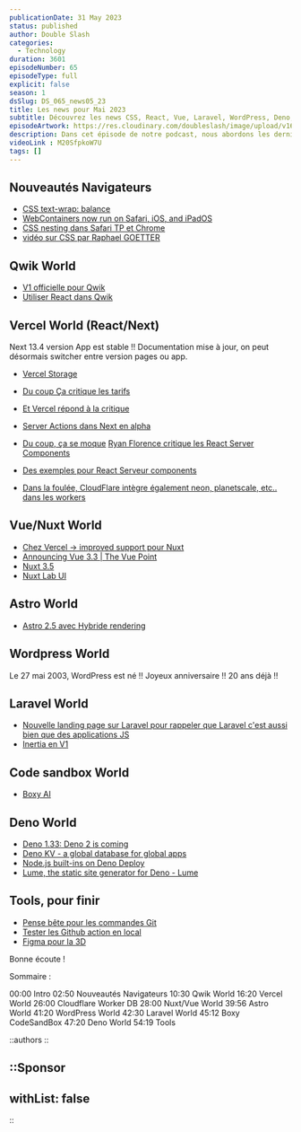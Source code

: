 ```yaml
---
publicationDate: 31 May 2023
status: published
author: Double Slash
categories:
  - Technology
duration: 3601
episodeNumber: 65
episodeType: full
explicit: false
season: 1
dsSlug: DS_065_news05_23
title: Les news pour Mai 2023
subtitle: Découvrez les news CSS, React, Vue, Laravel, WordPress, Deno, etc. du mois de Mai 2023
episodeArtwork: https://res.cloudinary.com/doubleslash/image/upload/v1685476143/episode/ART_65_news5_vjvwpr.png
description: Dans cet épisode de notre podcast, nous abordons les dernières nouveautés dans le monde des navigateurs, telles que la nouvelle propriété CSS `text-wrap balance`, l'exécution des WebContainers sur Safari, iOS et iPadOS, ainsi que la fonctionnalité CSS nesting dans Safari TP et Chrome. Nous discutons également des mises à jour de Qwik, de l'amélioration du support pour Nuxt chez Vercel, des nouvelles fonctionnalités de Next.js et des réactions aux React Server Components. De plus, nous mentionnons les anniversaires de WordPress (20 ans) et les nouvelles ressources dans les mondes de Laravel, CodeSandbox et Deno. Enfin, nous présentons des outils intéressants tels que le pense-bête pour les commandes Git et Spline, une sorte de Figma pour la 3D.
videoLink : M20SfpkoW7U
tags: []
---
```

## Nouveautés Navigateurs

- [CSS text-wrap: balance](https://www.notion.so/CSS-text-wrap-balance-Chrome-Developers-be76416b36e248e6a5e9b4cc3931ad9e)
- [WebContainers now run on Safari, iOS, and iPadOS](https://www.notion.so/WebContainers-now-run-on-Safari-iOS-and-iPadOS-485049ee8fae429f8de797ba3245a931)
- [CSS nesting dans Safari TP et Chrome](https://webkit.org/blog/13813/try-css-nesting-today-in-safari-technology-preview/)
- [vidéo sur CSS par Raphael GOETTER](https://youtu.be/V9bW2PrmNFU)

## Qwik World

- [V1 officielle pour Qwik](https://www.builder.io/blog/qwik-v1)
- [Utiliser React dans Qwik](https://www.builder.io/blog/resumable-react-how-to-use-react-inside-qwik)

## Vercel World (React/Next)

Next 13.4 version App est stable !! Documentation mise à jour, on peut désormais switcher entre version pages ou app.

- [Vercel Storage](https://vercel.com/blog/vercel-storage)
- [Du coup Ça critique les tarifs](https://twitter.com/melkeydev/status/1653498934491516928?s=61&t=sF_F8Qu82LW0vulDYKD25g)
- [Et Vercel répond à la critique](https://twitter.com/leeerob/status/1653636931291602953?s=61&t=sF_F8Qu82LW0vulDYKD25g)
- [Server Actions dans Next en alpha](https://nextjs.org/docs/app/building-your-application/data-fetching/server-actions#progressive-enhancement)
- [Du coup, ça se moque](https://twitter.com/artichmaro/status/1658366429362544640?s=61&t=sF_F8Qu82LW0vulDYKD25g)
[Ryan Florence critique les React Server Components](https://twitter.com/ryanflorence/status/1661717887319670784?s=61&t=sF_F8Qu82LW0vulDYKD25g)

- [Des exemples pour React Serveur components](https://twitter.com/addyosmani/status/1655270096003280896?s=61&t=sF_F8Qu82LW0vulDYKD25g)

- [Dans la foulée, CloudFlare intègre également neon, planetscale, etc.. dans les workers](https://blog.cloudflare.com/announcing-database-integrations/)

## Vue/Nuxt World

- [Chez Vercel -> improved support pour Nuxt](https://vercel.com/blog/nuxt-on-vercel)
- [Announcing Vue 3.3 | The Vue Point](https://www.notion.so/Announcing-Vue-3-3-The-Vue-Point-ccf44bd2a865450e894eaaa16379e9e8)
- [Nuxt 3.5](https://nuxt.com/blog/v3-5)
- [Nuxt Lab UI](https://ui.nuxtlabs.com/getting-started)

## Astro World

- [Astro 2.5 avec Hybride rendering](https://astro.build/blog/astro-250/#static-by-default-hybrid-rendering-experimental)

## Wordpress World

Le 27 mai 2003, WordPress est né !! Joyeux anniversaire !! 20 ans déjà !!

## Laravel World

- [Nouvelle landing page sur Laravel pour rappeler que Laravel c'est aussi bien que des applications JS](https://laravel.com/frontend)
- [Inertia en V1](https://inertiajs.com/)

## Code sandbox World

- [Boxy AI](https://codesandbox.io/blog/meet-boxy-ai-coding-assistant)

## Deno World

- [Deno 1.33: Deno 2 is coming](https://www.notion.so/Deno-1-33-Deno-2-is-coming-e8db62171afd4533b3ac824615427d5f)
- [Deno KV - a global database for global apps](https://www.notion.so/Deno-KV-a-global-database-for-global-apps-6cafc84d4e3a4b3bb81e9a8d8c98c3e0)
- [Node.js built-ins on Deno Deploy](https://www.notion.so/Node-js-built-ins-on-Deno-Deploy-7cdecfab1334487881e7e05789c60f53)
- [Lume, the static site generator for Deno - Lume](https://www.notion.so/Lume-the-static-site-generator-for-Deno-Lume-13d9043c5b05406d959fe752714d0e43)

## Tools, pour finir

- [Pense bête pour les commandes Git](https://ohshitgit.com/)
- [Tester les Github action en local](https://github.com/nektos/act)
- [Figma pour la 3D](https://spline.design/)

Bonne écoute !

Sommaire :

00:00 Intro
02:50 Nouveautés Navigateurs
10:30 Qwik World
16:20 Vercel World
26:00 Cloudflare Worker DB
28:00 Nuxt/Vue World
39:56 Astro World
41:20 WordPress World
42:30 Laravel World
45:12 Boxy CodeSandBox
47:20 Deno World
54:19 Tools

::authors
::

::Sponsor
---

withList: false
---

::
